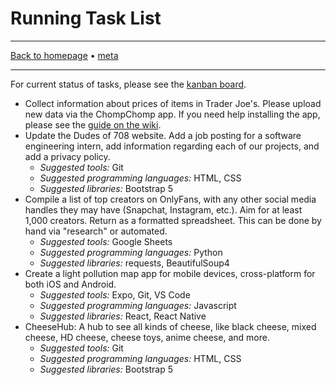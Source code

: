 # Running Task List

-----

[Back to homepage](../..) • [meta](..)

-----

For current status of tasks, please see the [kanban board](https://github.com/orgs/dudesof708/projects/3).

* Collect information about prices of items in Trader Joe's. Please upload new data via the ChompChomp app. If you need help installing the app, please see the [guide on the wiki](../../software/chompchomp/).
* Update the Dudes of 708 website. Add a job posting for a software engineering intern, add information regarding each of our projects, and add a privacy policy.
  * *Suggested tools:* Git
  * *Suggested programming languages:* HTML, CSS
  * *Suggested libraries:* Bootstrap 5
* Compile a list of top creators on OnlyFans, with any other social media handles they may have (Snapchat, Instagram, etc.). Aim for at least 1,000 creators. Return as a formatted spreadsheet. This can be done by hand via "research" or automated.
  * *Suggested tools:* Google Sheets
  * *Suggested programming languages:* Python
  * *Suggested libraries:* requests, BeautifulSoup4
* Create a light pollution map app for mobile devices, cross-platform for both iOS and Android.
  * *Suggested tools:* Expo, Git, VS Code
  * *Suggested programming languages:* Javascript
  * *Suggested libraries:* React, React Native
* CheeseHub: A hub to see all kinds of cheese, like black cheese, mixed cheese, HD cheese, cheese toys, anime cheese, and more.
  * *Suggested tools:* Git
  * *Suggested programming languages:* HTML, CSS
  * *Suggested libraries:* Bootstrap 5
